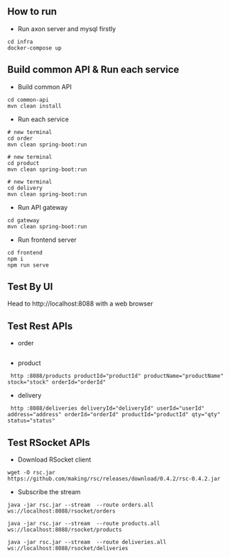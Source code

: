 ## How to run

- Run axon server and mysql firstly

```
cd infra
docker-compose up
```

## Build common API & Run each service

- Build common API
```
cd common-api
mvn clean install
```

- Run each service
```
# new terminal
cd order
mvn clean spring-boot:run

# new terminal
cd product
mvn clean spring-boot:run

# new terminal
cd delivery
mvn clean spring-boot:run

```

- Run API gateway
```
cd gateway
mvn clean spring-boot:run
```

- Run frontend server
```
cd frontend
npm i
npm run serve

```

## Test By UI
Head to http://localhost:8088 with a web browser

## Test Rest APIs
- order
```
```
- product
```
 http :8088/products productId="productId" productName="productName" stock="stock" orderId="orderId" 
```
- delivery
```
 http :8088/deliveries deliveryId="deliveryId" userId="userId" address="address" orderId="orderId" productId="productId" qty="qty" status="status" 
```

## Test RSocket APIs

- Download RSocket client
```
wget -O rsc.jar https://github.com/making/rsc/releases/download/0.4.2/rsc-0.4.2.jar
```
- Subscribe the stream
```
java -jar rsc.jar --stream  --route orders.all ws://localhost:8088/rsocket/orders

java -jar rsc.jar --stream  --route products.all ws://localhost:8088/rsocket/products

java -jar rsc.jar --stream  --route deliveries.all ws://localhost:8088/rsocket/deliveries

```
